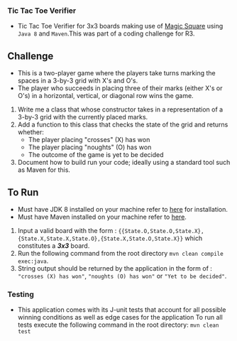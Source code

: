 ### Tic Tac Toe Verifier

* Tic Tac Toe Verifier for 3x3 boards making use of [Magic Square](https://en.wikipedia.org/wiki/Magic_square) using ```Java 8``` and ```Maven```.This was part of a coding challenge for R3.

## Challenge
* This is a two-player game where the players take turns marking the spaces in a 3-by-3 grid with X's and O's.
* The player who succeeds in placing three of their marks (either X's or O's) in a horizontal, vertical, or diagonal row wins the game.
1. Write me a class that whose constructor takes in a representation of a 3-by-3 grid with the currently placed marks.
2. Add a function to this class that checks the state of the grid and returns whether:
    * The player placing &quot;crosses&quot; (X) has won
    * The player placing &quot;noughts&quot; (O) has won
    * The outcome of the game is yet to be decided
3. Document how to build run your code; ideally using a standard tool such as Maven
for this.

## To Run
* Must have JDK 8 installed on your machine refer to [here](https://docs.oracle.com/javase/8/docs/technotes/guides/install/install_overview.html) for installation.
* Must have Maven installed on your machine refer to [here](https://maven.apache.org/install.html).

1) Input a valid board with the form : ```{{State.O,State.O,State.X},{State.X,State.X,State.O},{State.X,State.O,State.X}}``` which constitutes a ***3x3*** board.
2) Run the following command from the root directory ```mvn clean compile exec:java```.
3) String output should be returned by the application in the form of : ```"crosses (X) has won"```, ```"noughts (O) has won"``` or ```"Yet to be decided"```.

### Testing
* This application comes with its J-unit tests that account for all possible winning conditions as well as edge cases for the application
To run all tests execute the following command in the root directory: ```mvn clean test```
    
